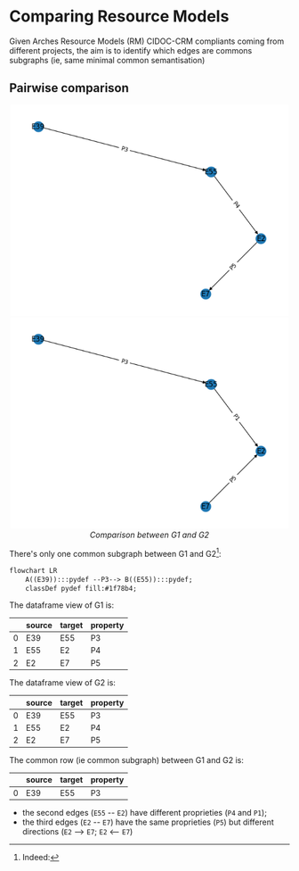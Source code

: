 # Comparing Resource Models

Given Arches Resource Models (RM) CIDOC-CRM compliants coming from different projects, the aim is to identify which edges are commons subgraphs (ie, same minimal common semantisation)

## Pairwise comparison


<p align="center">
  <img alt="img-name" src="../www/rm-compar-g1.png" width="500">
  <img alt="img-name" src="../www/rm-compar-g2.png" width="500">
  <br>
    <em>Comparison between G1 and G2</em>
</p>

There's only one common subgraph between G1 and G2[^1]:

```mermaid
flowchart LR
    A((E39)):::pydef --P3--> B((E55)):::pydef;
	classDef pydef fill:#1f78b4;
```

The dataframe view of G1 is:

|    | source   | target   | property   |
|---:|:---------|:---------|:-----------|
|  0 | E39      | E55      | P3         |
|  1 | E55      | E2       | P4         |
|  2 | E2       | E7       | P5         |

The dataframe view of G2 is:

|    | source   | target   | property   |
|---:|:---------|:---------|:-----------|
|  0 | E39      | E55      | P3         |
|  1 | E55      | E2       | P4         |
|  2 | E2       | E7       | P5         |

The common row (ie common subgraph) between G1 and G2 is:

|    | source   | target   | property   |
|---:|:---------|:---------|:-----------|
|  0 | E39      | E55      | P3         |


[^1]: Indeed:
* the second edges (`E55` -- `E2`) have different proprieties (`P4` and `P1`);
* the third edges (`E2` -- `E7`) have the same proprieties (`P5`) but different directions (`E2` --> `E7`; `E2` <-- `E7`)